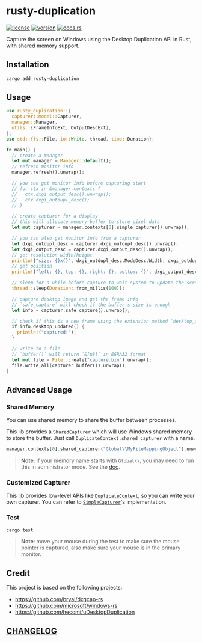 # rusty-duplication

[![license](https://img.shields.io/crates/l/rusty-duplication?style=flat-square)](https://crates.io/crates/rusty-duplication)
[![version](https://img.shields.io/crates/v/rusty-duplication?style=flat-square)](https://crates.io/crates/rusty-duplication)
[![docs.rs](https://img.shields.io/docsrs/rusty-duplication?style=flat-square)](https://docs.rs/rusty-duplication/latest)

Capture the screen on Windows using the Desktop Duplication API in Rust, with shared memory support.

## Installation

```sh
cargo add rusty-duplication
```

## Usage

```rs
use rusty_duplication::{
  capturer::model::Capturer,
  manager::Manager,
  utils::{FrameInfoExt, OutputDescExt},
};
use std::{fs::File, io::Write, thread, time::Duration};

fn main() {
  // create a manager
  let mut manager = Manager::default();
  // refresh monitor info
  manager.refresh().unwrap();

  // you can get monitor info before capturing start
  // for ctx in &manager.contexts {
  //   ctx.dxgi_output_desc().unwrap();
  //   ctx.dxgi_outdupl_desc();
  // }

  // create capturer for a display
  // this will allocate memory buffer to store pixel data
  let mut capturer = manager.contexts[0].simple_capturer().unwrap();

  // you can also get monitor info from a capturer
  let dxgi_outdupl_desc = capturer.dxgi_outdupl_desc().unwrap();
  let dxgi_output_desc = capturer.dxgi_output_desc().unwrap();
  // get resolution width/height
  println!("size: {}x{}", dxgi_outdupl_desc.ModeDesc.Width, dxgi_outdupl_desc.ModeDesc.Height);
  // get position
  println!("left: {}, top: {}, right: {}, bottom: {}", dxgi_output_desc.DesktopCoordinates.left, dxgi_output_desc.DesktopCoordinates.top, dxgi_output_desc.DesktopCoordinates.right, dxgi_output_desc.DesktopCoordinates.bottom);

  // sleep for a while before capture to wait system to update the screen
  thread::sleep(Duration::from_millis(100));

  // capture desktop image and get the frame info
  // `safe_capture` will check if the buffer's size is enough
  let info = capturer.safe_capture().unwrap();

  // check if this is a new frame using the extension method `desktop_updated`
  if info.desktop_updated() {
    println!("captured!");
  }

  // write to a file
  // `buffer()` will return `&[u8]` in BGRA32 format
  let mut file = File::create("capture.bin").unwrap();
  file.write_all(capturer.buffer()).unwrap();
}
```

## Advanced Usage

### Shared Memory

You can use shared memory to share the buffer between processes.

This lib provides a `SharedCapturer` which will use Windows shared memory to store the buffer. Just call `DuplicateContext.shared_capturer` with a name.

```rs
manager.contexts[0].shared_capturer("Global\\MyFileMappingObject").unwrap();
```

> **Note**: if your memory name starts with `Global\\`, you may need to run this in administrator mode. See the [doc](https://learn.microsoft.com/en-us/windows/win32/api/winbase/nf-winbase-createfilemappinga).

### Customized Capturer

This lib provides low-level APIs like [`DuplicateContext`](https://github.com/DiscreteTom/rusty-duplication/blob/main/src/duplicate_context.rs), so you can write your own capturer. You can refer to [`SimpleCapturer`](https://github.com/DiscreteTom/rusty-duplication/blob/main/src/capturer/simple.rs)'s implementation.

### Test

```sh
cargo test
```

> **Note**: move your mouse during the test to make sure the mouse pointer is captured, also make sure your mouse is in the primary monitor.

## Credit

This project is based on the following projects:

- https://github.com/bryal/dxgcap-rs
- https://github.com/microsoft/windows-rs
- https://github.com/hecomi/uDesktopDuplication

## [CHANGELOG](https://github.com/DiscreteTom/rusty-duplication/blob/main/CHANGELOG.md)
